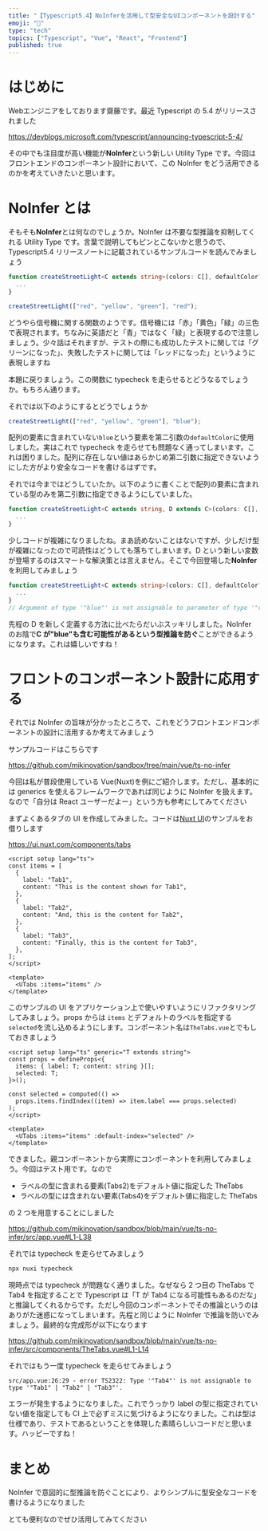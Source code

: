 ```yaml
---
title: "【Typescript5.4】NoInferを活用して型安全なUIコンポーネントを設計する"
emoji: "🧐"
type: "tech"
topics: ["Typescript", "Vue", "React", "Frontend"]
published: true
---
```


# はじめに

Webエンジニアをしております齋藤です。最近 Typescript の 5.4 がリリースされました

https://devblogs.microsoft.com/typescript/announcing-typescript-5-4/

その中でも注目度が高い機能が**NoInfer**という新しい Utility Type です。今回はフロントエンドのコンポーネント設計において、この NoInfer をどう活用できるのかを考えていきたいと思います。

# NoInfer とは

そもそも**NoInfer**とは何なのでしょうか。NoInfer は不要な型推論を抑制してくれる Utility Type です。言葉で説明してもピンとこないかと思うので、Typescript5.4 リリースノートに記載されているサンプルコードを読んでみましょう

```ts
function createStreetLight<C extends string>(colors: C[], defaultColor?: C) {
  ...
}

createStreetLight(["red", "yellow", "green"], "red");
```

どうやら信号機に関する関数のようです。信号機には「赤」「黄色」「緑」の三色で表現されます。ちなみに英語だと「青」ではなく「緑」と表現するので注意しましょう。少々話はそれますが、テストの際にも成功したテストに関しては「グリーンになった」、失敗したテストに関しては「レッドになった」というように表現しますね

本題に戻りましょう。この関数に typecheck を走らせるとどうなるでしょうか。もちろん通ります。

それでは以下のようにするとどうでしょうか

```ts
createStreetLight(["red", "yellow", "green"], "blue");
```

配列の要素に含まれていない`blue`という要素を第二引数の`defaultColor`に使用しました。実はこれで typecheck を走らせても問題なく通ってしまいます。これは困りました。配列に存在しない値はあらかじめ第二引数に指定できないようにした方がより安全なコードを書けるはずです。

それでは今まではどうしていたか。以下のように書くことで配列の要素に含まれている型のみを第二引数に指定できるようにしていました。

```ts
function createStreetLight<C extends string, D extends C>(colors: C[], defaultColor?: D) {
  ...
}
```

少しコードが複雑になりましたね。まあ読めないことはないですが、少しだけ型が複雑になったので可読性はどうしても落ちてしまいます。D という新しい変数が登場するのはスマートな解決策とは言えません。そこで今回登場した**NoInfer**を利用してみましょう

```ts
function createStreetLight<C extends string>(colors: C[], defaultColor?: NoInfer<C>) {
  ...
}
// Argument of type '"blue"' is not assignable to parameter of type '"red" | "yellow" | "green" | undefined'.
```

先程の D を新しく定義する方法に比べたらだいぶスッキリしました。NoInfer のお陰で**C が"blue"も含む可能性があるという型推論を防ぐ**ことができるようになります。これは嬉しいですね！

# フロントのコンポーネント設計に応用する

それでは NoInfer の旨味が分かったところで、これをどうフロントエンドコンポーネントの設計に活用するか考えてみましょう

サンプルコードはこちらです

https://github.com/mikinovation/sandbox/tree/main/vue/ts-no-infer

今回は私が普段使用している Vue(Nuxt)を例にご紹介します。ただし、基本的には generics を使えるフレームワークであれば同じように NoInfer を扱えます。なので「自分は React ユーザーだよー」という方も参考にしてみてください

まずよくあるタブの UI を作成してみました。コードは[Nuxt UI](https://ui.nuxt.com/components/tabs)のサンプルをお借りします

https://ui.nuxt.com/components/tabs

```vue
<script setup lang="ts">
const items = [
  {
    label: "Tab1",
    content: "This is the content shown for Tab1",
  },
  {
    label: "Tab2",
    content: "And, this is the content for Tab2",
  },
  {
    label: "Tab3",
    content: "Finally, this is the content for Tab3",
  },
];
</script>

<template>
  <UTabs :items="items" />
</template>
```

このサンプルの UI をアプリケーション上で使いやすいようにリファクタリングしてみましょう。props からは `items` とデフォルトのラベルを指定する`selected`を流し込めるようにします。コンポーネント名は`TheTabs.vue`とでもしておきましょう

```vue
<script setup lang="ts" generic="T extends string">
const props = defineProps<{
  items: { label: T; content: string }[];
  selected: T;
}>();

const selected = computed(() =>
  props.items.findIndex((item) => item.label === props.selected)
);
</script>

<template>
  <UTabs :items="items" :default-index="selected" />
</template>
```

できました。親コンポーネントから実際にコンポーネントを利用してみましょう。今回はテスト用です。なので

- ラベルの型に含まれる要素(Tabs2)をデフォルト値に指定した TheTabs
- ラベルの型には含まれない要素(Tabs4)をデフォルト値に指定した TheTabs

の 2 つを用意することにしました

https://github.com/mikinovation/sandbox/blob/main/vue/ts-no-infer/src/app.vue#L1-L38

それでは typecheck を走らせてみましょう

```bash
npx nuxi typecheck
```

現時点では typecheck が問題なく通りました。なぜなら 2 つ目の TheTabs で Tab4 を指定することで Typescript は「T が Tab4 になる可能性もあるのだな」と推論してくれるからです。ただし今回のコンポーネントでその推論というのはありがた迷惑になってしまいます。先程と同じように NoInfer で推論を防いでみましょう。最終的な完成形が以下になります

https://github.com/mikinovation/sandbox/blob/main/vue/ts-no-infer/src/components/TheTabs.vue#L1-L14

それではもう一度 typecheck を走らせてみましょう

```
src/app.vue:26:29 - error TS2322: Type '"Tab4"' is not assignable to type '"Tab1" | "Tab2" | "Tab3"'.
```

エラーが発生するようになりました。これでうっかり label の型に指定されていない値を指定しても CI 上で必ずミスに気づけるようになりました。これは型は仕様であり、テストであるということを体現した素晴らしいコードだと思います。ハッピーですね！

# まとめ

NoInfer で意図的に型推論を防ぐことにより、よりシンプルに型安全なコードを書けるようになりました

とても便利なのでぜひ活用してみてください
